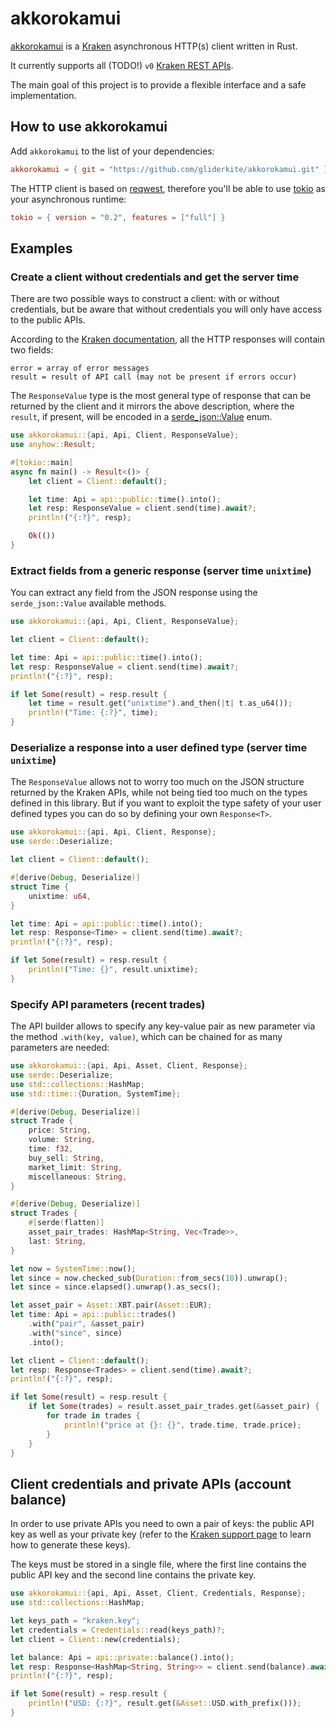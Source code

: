 # akkorokamui

[akkorokamui](https://en.wikipedia.org/wiki/Akkorokamui) is a
[Kraken](https://www.kraken.com/) asynchronous HTTP(s) client written in Rust.

It currently supports all (TODO!) `v0`
[Kraken REST APIs](https://www.kraken.com/en-gb/features/api).

The main goal of this project is to provide a flexible interface and a safe
implementation.


## How to use akkorokamui

Add `akkorokamui` to the list of your dependencies:

```toml
akkorokamui = { git = "https://github.com/gliderkite/akkorokamui.git" }
```

The HTTP client is based on [reqwest](https://github.com/seanmonstar/reqwest),
therefore you'll be able to use [tokio](https://github.com/tokio-rs/tokio) as
your asynchronous runtime:

```toml
tokio = { version = "0.2", features = ["full"] }
```


## Examples

### Create a client without credentials and get the server time

There are two possible ways to construct a client: with or without credentials,
but be aware that without credentials you will only have access to the public
APIs.

According to the [Kraken documentation](https://www.kraken.com/features/api#general-usage),
all the HTTP responses will contain two fields:

```
error = array of error messages
result = result of API call (may not be present if errors occur)
```

The `ResponseValue` type is the most general type of response that can be
returned by the client and it mirrors the above description, where the `result`,
if present, will be encoded in a
[serde_json::Value](https://docs.serde.rs/serde_json/value/enum.Value.html) enum.

```rust
use akkorokamui::{api, Api, Client, ResponseValue};
use anyhow::Result;

#[tokio::main]
async fn main() -> Result<()> {
    let client = Client::default();

    let time: Api = api::public::time().into();
    let resp: ResponseValue = client.send(time).await?;
    println!("{:?}", resp);

    Ok(())
}
```


### Extract fields from a generic response (server time `unixtime`)

You can extract any field from the JSON response using the `serde_json::Value`
available methods.

```rust
use akkorokamui::{api, Api, Client, ResponseValue};

let client = Client::default();

let time: Api = api::public::time().into();
let resp: ResponseValue = client.send(time).await?;
println!("{:?}", resp);

if let Some(result) = resp.result {
    let time = result.get("unixtime").and_then(|t| t.as_u64());
    println!("Time: {:?}", time);
}
```


### Deserialize a response into a user defined type (server time `unixtime`)

The `ResponseValue` allows not to worry too much on the JSON structure returned
by the Kraken APIs, while not being tied too much on the types defined in this
library. But if you want to exploit the type safety of your user defined types
you can do so by defining your own `Response<T>`.

```rust
use akkorokamui::{api, Api, Client, Response};
use serde::Deserialize;

let client = Client::default();

#[derive(Debug, Deserialize)]
struct Time {
    unixtime: u64,
}

let time: Api = api::public::time().into();
let resp: Response<Time> = client.send(time).await?;
println!("{:?}", resp);

if let Some(result) = resp.result {
    println!("Time: {}", result.unixtime);
}
```


### Specify API parameters (recent trades)

The API builder allows to specify any key-value pair as new parameter via the
method `.with(key, value)`, which can be chained for as many parameters are
needed:

```rust
use akkorokamui::{api, Api, Asset, Client, Response};
use serde::Deserialize;
use std::collections::HashMap;
use std::time::{Duration, SystemTime};

#[derive(Debug, Deserialize)]
struct Trade {
    price: String,
    volume: String,
    time: f32,
    buy_sell: String,
    market_limit: String,
    miscellaneous: String,
}

#[derive(Debug, Deserialize)]
struct Trades {
    #[serde(flatten)]
    asset_pair_trades: HashMap<String, Vec<Trade>>,
    last: String,
}

let now = SystemTime::now();
let since = now.checked_sub(Duration::from_secs(10)).unwrap();
let since = since.elapsed().unwrap().as_secs();

let asset_pair = Asset::XBT.pair(Asset::EUR);
let time: Api = api::public::trades()
    .with("pair", &asset_pair)
    .with("since", since)
    .into();

let client = Client::default();
let resp: Response<Trades> = client.send(time).await?;
println!("{:?}", resp);

if let Some(result) = resp.result {
    if let Some(trades) = result.asset_pair_trades.get(&asset_pair) {
        for trade in trades {
            println!("price at {}: {}", trade.time, trade.price);
        }
    }
}
```


## Client credentials and private APIs (account balance)

In order to use private APIs you need to own a pair of keys: the public API key
as well as your private key (refer to the
[Kraken support page](https://support.kraken.com/hc/en-us/articles/360000919966-How-to-generate-an-API-key-pair)
to learn how to generate these keys).

The keys must be stored in a single file, where the first line contains the
public API key and the second line contains the private key.

```rust
use akkorokamui::{api, Api, Asset, Client, Credentials, Response};
use std::collections::HashMap;

let keys_path = "kraken.key";
let credentials = Credentials::read(keys_path)?;
let client = Client::new(credentials);

let balance: Api = api::private::balance().into();
let resp: Response<HashMap<String, String>> = client.send(balance).await?;
println!("{:?}", resp);

if let Some(result) = resp.result {
    println!("USD: {:?}", result.get(&Asset::USD.with_prefix()));
}
```
